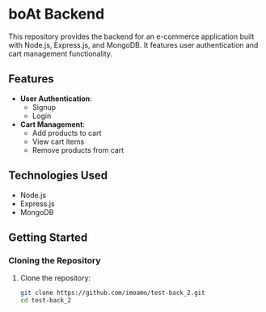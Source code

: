 # boAt Backend

This repository provides the backend for an e-commerce application built with Node.js, Express.js, and MongoDB. It features user authentication and cart management functionality.

## Features

- **User Authentication**:
  - Signup
  - Login
- **Cart Management**:
  - Add products to cart
  - View cart items
  - Remove products from cart

## Technologies Used

- Node.js
- Express.js
- MongoDB

## Getting Started

### Cloning the Repository

1. Clone the repository:
   ```bash
   git clone https://github.com/imoamo/test-back_2.git
   cd test-back_2
